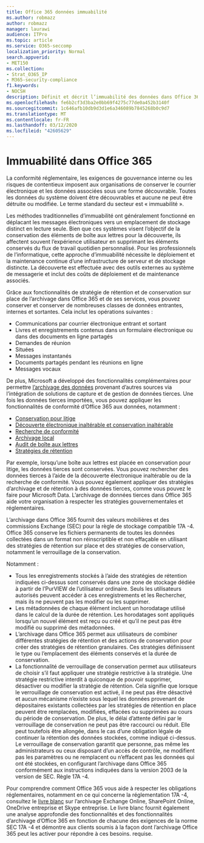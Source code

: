 ```yaml
---
title: Office 365 données immuabilité
ms.author: robmazz
author: robmazz
manager: laurawi
audience: ITPro
ms.topic: article
ms.service: O365-seccomp
localization_priority: Normal
search.appverid:
- MET150
ms.collection:
- Strat_O365_IP
- M365-security-compliance
f1.keywords:
- NOCSH
description: Définit et décrit l’immuabilité des données dans Office 365.
ms.openlocfilehash: fe6b2cf3d3ba2e0bb69f4275c77de0a452b3140f
ms.sourcegitcommit: 1c646afb10db9d3d1e6a346089b7845268b0c9d7
ms.translationtype: MT
ms.contentlocale: fr-FR
ms.lasthandoff: 03/12/2020
ms.locfileid: "42605629"
---
```

# <a name="immutability-in-office-365"></a>Immuabilité dans Office 365

La conformité réglementaire, les exigences de gouvernance interne ou les risques de contentieux imposent aux organisations de conserver le courrier électronique et les données associées sous une forme découvrable. Toutes les données du système doivent être découvrables et aucune ne peut être détruite ou modifiée. Le terme standard du secteur est « immuabilité ».

Les méthodes traditionnelles d’immuabilité ont généralement fonctionné en déplacant les messages électroniques vers un emplacement de stockage distinct en lecture seule. Bien que ces systèmes visent l’objectif de la conservation des éléments de boîte aux lettres pour la découverte, ils affectent souvent l’expérience utilisateur en supprimant les éléments conservés du flux de travail quotidien personnalisé. Pour les professionnels de l’informatique, cette approche d’immuabilité nécessite le déploiement et la maintenance continue d’une infrastructure de serveur et de stockage distincte. La découverte est effectuée avec des outils externes au système de messagerie et inclut des coûts de déploiement et de maintenance associés.

Grâce aux fonctionnalités de stratégie de rétention et de conservation sur place de l’archivage dans Office 365 et de ses services, vous pouvez conserver et conserver de nombreuses classes de données entrantes, internes et sortantes. Cela inclut les opérations suivantes :

- Communications par courrier électronique entrant et sortant
- Livres et enregistrements contenus dans un formulaire électronique ou dans des documents en ligne partagés
- Demandes de réunion
- Situées
- Messages instantanés
- Documents partagés pendant les réunions en ligne
- Messages vocaux

De plus, Microsoft a développé des fonctionnalités complémentaires pour permettre [l’archivage des données](https://support.office.com/article/Archiving-third-party-data-in-Office-365-0ce338d5-3666-4a18-86ab-c6910ff408cc) provenant d’autres sources via l’intégration de solutions de capture et de gestion de données tierces. Une fois les données tierces importées, vous pouvez appliquer les fonctionnalités de conformité d’Office 365 aux données, notamment :

- [Conservation pour litige](https://docs.microsoft.com/microsoft-365/compliance/create-a-litigation-hold)
- [Découverte électronique inaltérable et conservation inaltérable](https://docs.microsoft.com/microsoft-365/compliance/manage-legal-investigations)
- [Recherche de conformité](https://docs.microsoft.com/microsoft-365/compliance/search-for-content)
- [Archivage local](https://docs.microsoft.com/microsoft-365/compliance/enable-archive-mailboxes)
- [Audit de boîte aux lettres](https://docs.microsoft.com/microsoft-365/compliance/enable-mailbox-auditing)
- [Stratégies de rétention](https://docs.microsoft.com/microsoft-365/compliance/retention-policies)

Par exemple, lorsqu’une boîte aux lettres est placée en conservation pour litige, les données tierces sont conservées. Vous pouvez rechercher des données tierces à l’aide de la découverte électronique inaltérable ou de la recherche de conformité. Vous pouvez également appliquer des stratégies d’archivage et de rétention à des données tierces, comme vous pouvez le faire pour Microsoft Data. L’archivage de données tierces dans Office 365 aide votre organisation à respecter les stratégies gouvernementales et réglementaires.

L’archivage dans Office 365 fournit des valeurs mobilières et des commissions Exchange (SEC) pour la règle de stockage compatible 17A -4. Office 365 conserve les fichiers permanents de toutes les données collectées dans un format non réinscriptible et non effaçable en utilisant des stratégies de rétention sur place et des stratégies de conservation, notamment le verrouillage de la conservation.

Notamment :

- Tous les enregistrements stockés à l’aide des stratégies de rétention indiquées ci-dessus sont conservés dans une zone de stockage dédiée à partir de l’PurVIEW de l’utilisateur ordinaire. Seuls les utilisateurs autorisés peuvent accéder à ces enregistrements et les Rechercher, mais ils ne peuvent pas les modifier ou les supprimer.
- Les métadonnées de chaque élément incluent un horodatage utilisé dans le calcul de la durée de rétention. Les horodatages sont appliqués lorsqu’un nouvel élément est reçu ou créé et qu’il ne peut pas être modifié ou supprimé des métadonnées.
- L’archivage dans Office 365 permet aux utilisateurs de combiner différentes stratégies de rétention et des actions de conservation pour créer des stratégies de rétention granulaires. Ces stratégies définissent le type ou l’emplacement des éléments conservés et la durée de conservation.
- La fonctionnalité de verrouillage de conservation permet aux utilisateurs de choisir s’il faut appliquer une stratégie restrictive à la stratégie. Une stratégie restrictive interdit à quiconque de pouvoir supprimer, désactiver ou modifier la stratégie de rétention. Cela signifie que lorsque le verrouillage de conservation est activé, il ne peut pas être désactivé et aucun mécanisme n’existe sous lequel les données provenant de dépositaires existants collectées par les stratégies de rétention en place peuvent être remplacées, modifiées, effacées ou supprimées au cours du période de conservation. De plus, le délai d’attente défini par le verrouillage de conservation ne peut pas être raccourci ou réduit. Elle peut toutefois être allongée, dans le cas d’une obligation légale de continuer la rétention des données stockées, comme indiqué ci-dessus. Le verrouillage de conservation garantit que personne, pas même les administrateurs ou ceux disposant d’un accès de contrôle, ne modifient pas les paramètres ou ne remplacent ou n’effacent pas les données qui ont été stockées, en configurant l’archivage dans Office 365 conformément aux instructions indiquées dans la version 2003 de la version de SEC. Règle 17A -4.

Pour comprendre comment Office 365 vous aide à respecter les obligations réglementaires, notamment en ce qui concerne la réglementation 17A -4, consultez le [livre blanc](https://www.microsoft.com/microsoft-365/blog/wp-content/uploads/2015/11/Microsoft-EOA-White-Paper.pdf) sur l’archivage Exchange Online, SharePoint Online, OneDrive entreprise et Skype entreprise. Le livre blanc fournit également une analyse approfondie des fonctionnalités et des fonctionnalités d’archivage d’Office 365 en fonction de chacune des exigences de la norme SEC 17A -4 et démontre aux clients soumis à la façon dont l’archivage Office 365 peut les activer pour répondre à ces besoins. requise.
